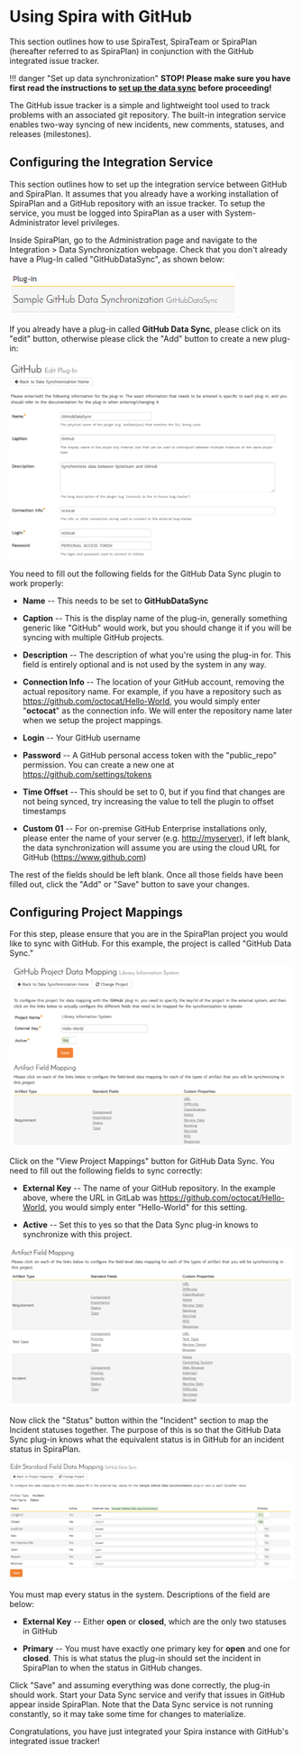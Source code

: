 # Using Spira with GitHub

This section outlines how to use SpiraTest, SpiraTeam or SpiraPlan
(hereafter referred to as SpiraPlan) in conjunction with the GitHub
integrated issue tracker.

!!! danger "Set up data synchronization"
    **STOP! Please make sure you have first read the instructions to [set up  the data sync](../Setting-up-Data-Synchronization/) before proceeding!**

The GitHub issue tracker is a simple and lightweight tool used to track
problems with an associated git repository. The built-in integration
service enables two-way syncing of new incidents, new comments,
statuses, and releases (milestones).

## Configuring the Integration Service 

This section outlines how to set up the integration service between
GitHub and SpiraPlan. It assumes that you already have a working
installation of SpiraPlan and a GitHub repository with an issue tracker.
To setup the service, you must be logged into SpiraPlan as a user with
System-Administrator level privileges.

Inside SpiraPlan, go to the Administration page and navigate to the
Integration \> Data Synchronization webpage. Check that you don't
already have a Plug-In called "GitHubDataSync", as shown below:

![](img/Using_Spira_with_GitHub_211.png)




If you already have a plug-in called **GitHub Data Sync**, please click
on its "edit" button, otherwise please click the "Add" button to create
a new plug-in:

![](img/Using_Spira_with_GitHub_212.png)




You need to fill out the following fields for the GitHub Data Sync
plugin to work properly:

-   **Name** -- This needs to be set to **GitHubDataSync**

-   **Caption** -- This is the display name of the plug-in, generally
something generic like "GitHub" would work, but you should change it
if you will be syncing with multiple GitHub projects.

-   **Description** -- The description of what you're using the plug-in
for. This field is entirely optional and is not used by the system
in any way.

-   **Connection Info** -- The location of your GitHub account, removing
the actual repository name. For example, if you have a repository
such as <https://github.com/octocat/Hello-World>, you would simply
enter "**octocat**" as the connection info. We will enter the
repository name later when we setup the project mappings.

-   **Login** -- Your GitHub username

-   **Password** -- A GitHub personal access token with the
"public\_repo" permission. You can create a new one at
<https://github.com/settings/tokens>

-   **Time Offset** -- This should be set to 0, but if you find that
changes are not being synced, try increasing the value to tell the
plugin to offset timestamps

-   **Custom 01** -- For on-premise GitHub Enterprise installations
only, please enter the name of your server (e.g. <http://myserver>),
if left blank, the data synchronization will assume you are using
the cloud URL for GitHub (<https://www.github.com>)

The rest of the fields should be left blank. Once all those fields have
been filled out, click the "Add" or "Save" button to save your changes.

## Configuring Project Mappings

For this step, please ensure that you are in the SpiraPlan project you
would like to sync with GitHub. For this example, the project is called
"GitHub Data Sync."

![](img/Using_Spira_with_GitHub_213.png)




Click on the "View Project Mappings" button for GitHub Data Sync. You
need to fill out the following fields to sync correctly:

-   **External Key** -- The name of your GitHub repository. In the
example above, where the URL in GitLab was
<https://github.com/octocat/Hello-World>, you would simply enter
"Hello-World" for this setting.

-   **Active** -- Set this to yes so that the Data Sync plug-in knows to
synchronize with this project.

![](img/Using_Spira_with_GitHub_214.png)




Now click the "Status" button within the "Incident" section to map the
Incident statuses together. The purpose of this is so that the GitHub
Data Sync plug-in knows what the equivalent status is in GitHub for an
incident status in SpiraPlan.

![](img/Using_Spira_with_GitHub_215.png)




You must map every status in the system. Descriptions of the field are
below:

-   **External Key** -- Either **open** or **closed**, which are the
only two statuses in GitHub

-   **Primary** -- You must have exactly one primary key for **open**
and one for **closed**. This is what status the plug-in should set
the incident in SpiraPlan to when the status in GitHub changes.

Click "Save" and assuming everything was done correctly, the plug-in
should work. Start your Data Sync service and verify that issues in
GitHub appear inside SpiraPlan. Note that the Data Sync service is not
running constantly, so it may take some time for changes to materialize.

Congratulations, you have just integrated your Spira instance with
GitHub's integrated issue tracker!

